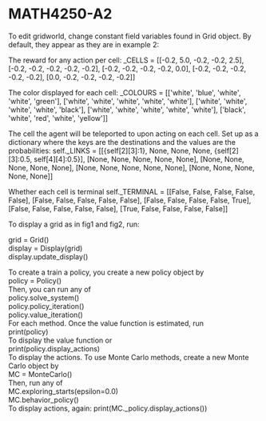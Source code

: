 # MATH4250-A2

To edit gridworld, change constant field variables found in Grid object. By default, they appear as they are in example 2:

The reward for any action per cell:
_CELLS = [[-0.2, 5.0, -0.2, -0.2, 2.5],
          [-0.2, -0.2, -0.2, -0.2, -0.2],
          [-0.2, -0.2, -0.2, -0.2, 0.0],
          [-0.2, -0.2, -0.2, -0.2, -0.2],
          [0.0, -0.2, -0.2, -0.2, -0.2]]

The color displayed for each cell:
_COLOURS = [['white', 'blue', 'white', 'white', 'green'],
            ['white', 'white', 'white', 'white', 'white'],
            ['white', 'white', 'white', 'white', 'black'],
            ['white', 'white', 'white', 'white', 'white'],
            ['black', 'white', 'red', 'white', 'yellow']]

The cell the agent will be teleported to upon acting on each cell. Set up as a dictionary where the keys are the destinations and the values are the probabilities:
self._LINKS = [[{self[2][3]:1}, None, None, None, {self[2][3]:0.5, self[4][4]:0.5}],
                      [None, None, None, None, None],
                      [None, None, None, None, None],
                      [None, None, None, None, None],
                      [None, None, None, None, None]]

Whether each cell is terminal
self._TERMINAL = [[False, False, False, False, False],
                  [False, False, False, False, False],
                  [False, False, False, False, True],
                  [False, False, False, False, False],
                  [True, False, False, False, False]]

To display a grid as in fig1 and fig2, run:

grid = Grid()\
display = Display(grid)\
display.update_display()




To create a train a policy, you create a new policy object by\
policy = Policy()\
Then, you can run any of\
policy.solve_system()\
policy.policy_iteration()\
policy.value_iteration()\
For each method. Once the value function is estimated, run\
print(policy)\
To display the value function or\
print(policy.display_actions)\
To display the actions. To use Monte Carlo methods, create a new Monte Carlo object by\
MC = MonteCarlo()\
Then, run any of\
MC.exploring_starts(epsilon=0.0)\
MC.behavior_policy()\
To display actions, again:
print(MC._policy.display_actions())


